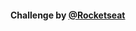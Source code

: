 #### Challenge by <a href='https://www.instagram.com/rocketseat_oficial/' target='_blank'>@Rocketseat</a> 